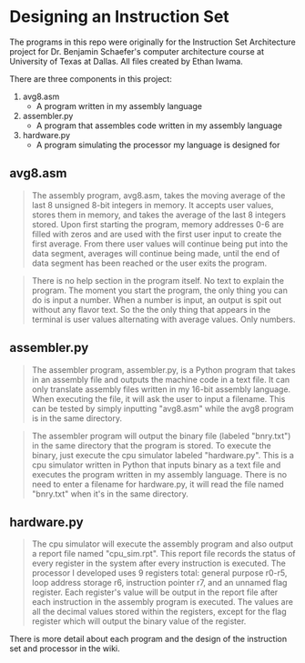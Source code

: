 # Designing an Instruction Set
The programs in this repo were originally for the Instruction Set Architecture project for Dr. Benjamin Schaefer's computer architecture course at University of Texas at Dallas. All files created by Ethan Iwama.

There are three components in this project:
1. avg8.asm
    - A program written in my assembly language
2. assembler.py
    - A program that assembles code written in my assembly language
3. hardware.py
    - A program simulating the processor my language is designed for

## avg8.asm
> The assembly program, avg8.asm, takes the moving average of the last 8 unsigned 8-bit integers in
> memory. It accepts user values, stores them in memory, and takes the average of the last 8 integers
> stored. Upon first starting the program, memory addresses 0-6 are filled with zeros and are used with
> the first user input to create the first average. From there user values will continue being put into
> the data segment, averages will continue being made, until the end of data segment has been reached or
> the user exits the program.

> There is no help section in the program itself. No text to explain the program. The moment you start
> the program, the only thing you can do is input a number. When a number is input, an output is spit
> out without any flavor text. So the the only thing that appears in the terminal is user values
> alternating with average values. Only numbers.

## assembler.py
> The assembler program, assembler.py, is a Python program that takes in an assembly file and outputs
> the machine code in a text file. It can only translate assembly files written in my 16-bit assembly
> language. When executing the file, it will ask the user to input a filename. This can be tested by
> simply inputting "avg8.asm" while the avg8 program is in the same directory.

> The assembler program will output the binary file (labeled "bnry.txt") in the same directory that the
> program is stored. To execute the binary, just execute the cpu simulator labeled "hardware.py".
> This is a cpu simulator written in Python that inputs binary as a text file and executes the program
> written in my assembly language. There is no need to enter a filename for hardware.py, it will read
> the file named "bnry.txt" when it's in the same directory.

## hardware.py
> The cpu simulator will execute the assembly program and also output a report file named "cpu_sim.rpt".
> This report file records the status of every register in the system after every instruction is
> executed. The processor I developed uses 9 registers total: general purpose r0-r5, loop address
> storage r6, instruction pointer r7, and an unnamed flag register. Each register's value will be output
> in the report file after each instruction in the assembly program is executed. The values are all
> the decimal values stored within the registers, except for the flag register which will output the
> binary value of the register.

There is more detail about each program and the design of the instruction set and processor in the wiki.
